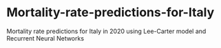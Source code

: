 # Mortality-rate-predictions-for-Italy
Mortality rate predictions for Italy in 2020 using Lee-Carter model and Recurrent Neural Networks
